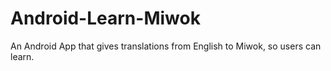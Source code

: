 # Android-Learn-Miwok
An Android App that gives translations from English to Miwok, so users can learn.
